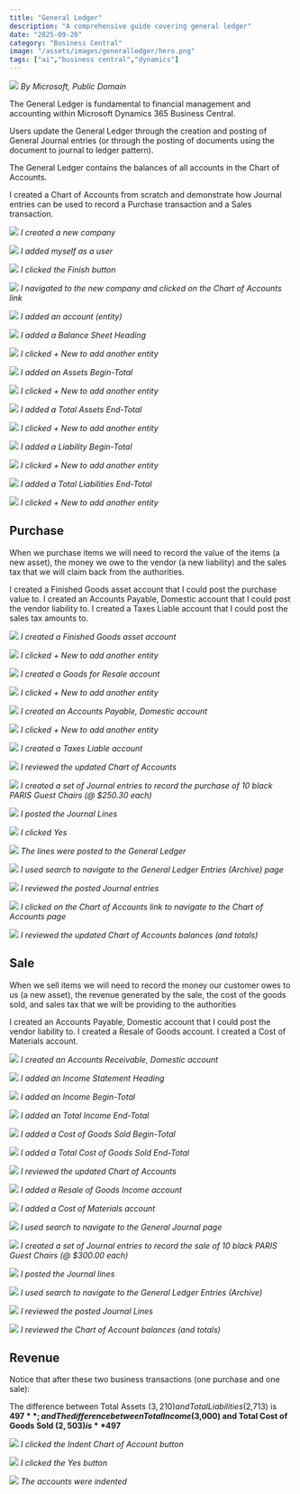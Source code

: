 ```yaml
---
title: "General Ledger"
description: "A comprehensive guide covering general ledger"
date: "2025-09-20"
category: "Business Central"
image: "/assets/images/generalledger/hero.png"
tags: ["ai","business central","dynamics"]
---
```


![](/assets/images/generalledger/dynamics365-color.svg)
*By Microsoft, Public Domain*


The General Ledger is fundamental to financial management and accounting within Microsoft Dynamics 365 Business Central.

Users update the General Ledger through the creation and posting of General Journal entries (or through the posting of documents using the document to journal to ledger pattern).

The General Ledger contains the balances of all accounts in the Chart of Accounts.

I created a Chart of Accounts from scratch and demonstrate how Journal entries can be used to record a Purchase transaction and a Sales transaction.

![](/assets/images/generalledger/screen-shot-2023-12-11-at-9.07.53-am-1279x735.png)
*I created a new company*

![](/assets/images/generalledger/screen-shot-2023-12-11-at-9.08.10-am-1281x735.png)
*I added myself as a user*

![](/assets/images/generalledger/screen-shot-2023-12-11-at-9.08.18-am-1279x733.png)
*I clicked the Finish button*

![](/assets/images/generalledger/screen-shot-2023-12-11-at-9.28.24-am-1280x734.png)
*I navigated to the new company and clicked on the Chart of Accounts link*

![](/assets/images/generalledger/screen-shot-2023-12-11-at-9.51.18-am-1283x297.png)
*I added an account (entity)*

![](/assets/images/generalledger/screen-shot-2023-12-11-at-9.53.05-am-1277x735.png)
*I added a Balance Sheet Heading*

![](/assets/images/generalledger/screen-shot-2023-12-11-at-9.53.23-am-1281x383.png)
*I clicked + New to add another entity*

![](/assets/images/generalledger/screen-shot-2023-12-11-at-9.55.06-am-1279x733.png)
*I added an Assets Begin-Total*

![](/assets/images/generalledger/screen-shot-2023-12-11-at-9.55.40-am-1281x364.png)
*I clicked + New to add another entity*

![](/assets/images/generalledger/screen-shot-2023-12-11-at-10.01.34-am-1284x735.png)
*I added a Total Assets End-Total*

![](/assets/images/generalledger/screen-shot-2023-12-11-at-10.01.56-am-1281x392.png)
*I clicked + New to add another entity*

![](/assets/images/generalledger/screen-shot-2023-12-11-at-10.03.58-am-1281x736.png)
*I added a Liability Begin-Total*

![](/assets/images/generalledger/screen-shot-2023-12-11-at-10.04.12-am-1281x363.png)
*I clicked + New to add another entity*

![](/assets/images/generalledger/screen-shot-2023-12-11-at-10.05.55-am-1280x733.png)
*I added a Total Liabilities End-Total*

![](/assets/images/generalledger/screen-shot-2023-12-11-at-10.06.16-am-1283x435.png)
*I clicked + New to add another entity*


## Purchase

When we purchase items we will need to record the value of the items (a new asset), the money we owe to the vendor (a new liability) and the sales tax that we will claim back from the authorities.

I created a Finished Goods asset account that I could post the purchase value to.
I created an Accounts Payable, Domestic account that I could post the vendor liability to.
I created a Taxes Liable account that I could post the sales tax amounts to.

![](/assets/images/generalledger/screen-shot-2023-12-11-at-10.10.32-am-1281x736.png)
*I created a Finished Goods asset account*

![](/assets/images/generalledger/screen-shot-2023-12-11-at-10.11.48-am-1282x456.png)
*I clicked + New to add another entity*

![](/assets/images/generalledger/screen-shot-2023-12-11-at-10.13.55-am-1280x736.png)
*I created a Goods for Resale account*

![](/assets/images/generalledger/screen-shot-2023-12-11-at-10.14.12-am-1282x480.png)
*I clicked + New to add another entity*

![](/assets/images/generalledger/screen-shot-2023-12-11-at-10.15.45-am-1279x734.png)
*I created an Accounts Payable, Domestic account*

![](/assets/images/generalledger/screen-shot-2023-12-11-at-10.16.08-am-1281x513.png)
*I clicked + New to add another entity*

![](/assets/images/generalledger/screen-shot-2023-12-11-at-10.18.31-am-1279x733.png)
*I created a Taxes Liable account*

![](/assets/images/generalledger/screen-shot-2023-12-11-at-10.19.06-am-1281x544.png)
*I reviewed the updated Chart of Accounts*

![](/assets/images/generalledger/screen-shot-2023-12-11-at-10.32.52-am-1282x735.png)
*I created a set of Journal entries to record the purchase of 10 black PARIS Guest Chairs (@ $250.30 each)*

![](/assets/images/generalledger/screen-shot-2023-12-11-at-10.35.40-am-1281x455.png)
*I posted the Journal Lines*

![](/assets/images/generalledger/screen-shot-2023-12-11-at-10.36.35-am-1282x733.png)
*I clicked Yes*

![](/assets/images/generalledger/screen-shot-2023-12-11-at-10.37.00-am-1279x732.png)
*The lines were posted to the General Ledger*

![](/assets/images/generalledger/screen-shot-2023-12-11-at-10.39.27-am-1283x510.png)
*I used search to navigate to the General Ledger Entries (Archive) page*

![](/assets/images/generalledger/screen-shot-2023-12-11-at-10.38.36-am-1280x733.png)
*I reviewed the posted Journal entries*

![](/assets/images/generalledger/screen-shot-2023-12-11-at-10.39.53-am-1281x371.png)
*I clicked on the Chart of Accounts link to navigate to the Chart of Accounts page*

![](/assets/images/generalledger/screen-shot-2023-12-11-at-10.40.35-am-1280x735.png)
*I reviewed the updated Chart of Accounts balances (and totals)*


## Sale

When we sell items we will need to record the money our customer owes to us (a new asset), the revenue generated by the sale, the cost of the goods sold, and sales tax that we will be providing to the authorities

I created an Accounts Payable, Domestic account that I could post the vendor liability to.
I created a Resale of Goods account.
I created a Cost of Materials account.

![](/assets/images/generalledger/screen-shot-2023-12-11-at-11.11.20-am-1278x736.png)
*I created an Accounts Receivable, Domestic account*

![](/assets/images/generalledger/screen-shot-2023-12-11-at-11.13.58-am-1282x735.png)
*I added an Income Statement Heading*

![](/assets/images/generalledger/screen-shot-2023-12-11-at-11.24.41-am-1281x735.png)
*I added an Income Begin-Total*

![](/assets/images/generalledger/screen-shot-2023-12-11-at-11.26.02-am-1281x737.png)
*I added an Total Income End-Total*

![](/assets/images/generalledger/screen-shot-2023-12-11-at-11.27.49-am-1278x735.png)
*I added a Cost of Goods Sold Begin-Total*

![](/assets/images/generalledger/screen-shot-2023-12-11-at-11.29.20-am-1279x738.png)
*I added a Total Cost of Goods Sold End-Total*

![](/assets/images/generalledger/screen-shot-2023-12-11-at-11.30.52-am-1279x767.png)
*I reviewed the updated Chart of Accounts*

![](/assets/images/generalledger/screen-shot-2023-12-11-at-11.31.59-am-1280x768.png)
*I added a Resale of Goods Income account*

![](/assets/images/generalledger/screen-shot-2023-12-11-at-11.33.06-am-1279x767.png)
*I added a Cost of Materials account*

![](/assets/images/generalledger/screen-shot-2023-12-11-at-11.34.42-am-1281x320.png)
*I used search to navigate to the General Journal page*

![](/assets/images/generalledger/screen-shot-2023-12-11-at-11.52.35-am-1277x755.png)
*I created a set of Journal entries to record the sale of 10 black PARIS Guest Chairs (@ $300.00 each)*

![](/assets/images/generalledger/screen-shot-2023-12-11-at-11.53.10-am-1281x756.png)
*I posted the Journal lines*

![](/assets/images/generalledger/screen-shot-2023-12-11-at-11.54.45-am-1280x693.png)
*I used search to navigate to the General Ledger Entries (Archive)*

![](/assets/images/generalledger/screen-shot-2023-12-11-at-11.55.26-am-1279x773.png)
*I reviewed the posted Journal Lines*

![](/assets/images/generalledger/screen-shot-2023-12-11-at-11.56.40-am-1281x897.png)
*I reviewed the Chart of Account balances (and totals)*


## Revenue

Notice that after these two business transactions (one purchase and one sale):

The difference between Total Assets ($3,210) and Total Liabilities ($2,713) is **$497**; and
The difference between Total Income ($3,000) and Total Cost of Goods Sold ($2,503) is **$497**

![](/assets/images/generalledger/screen-shot-2023-12-11-at-12.16.16-pm-1282x897.png)
*I clicked the Indent Chart of Account button*

![](/assets/images/generalledger/screen-shot-2023-12-11-at-12.16.31-pm-1280x897.png)
*I clicked the Yes button*

![](/assets/images/generalledger/screen-shot-2023-12-11-at-12.17.09-pm-1279x896.png)
*The accounts were indented*